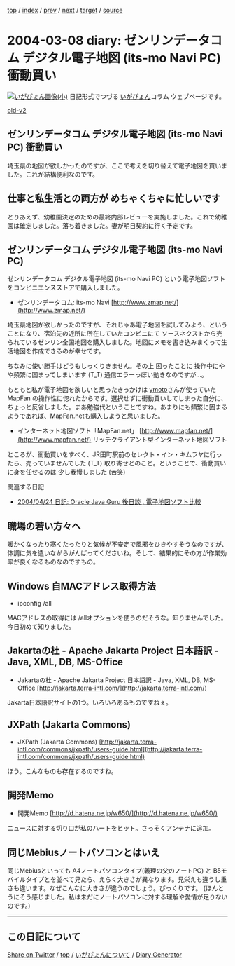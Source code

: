 [top](../index.html) 
 / [index](index.html) 
 / [prev](ig040306.html) 
 / [next](ig040309.html) 
 / [target](https://igapyon.github.io/diary/2004/ig040308.html) 
 / [source](https://github.com/igapyon/diary/blob/gh-pages/2004/ig040308.src.md) 

2004-03-08 diary: ゼンリンデータコム デジタル電子地図 (its-mo Navi PC) 衝動買い
=====================================================================================================
[![いがぴょん画像(小)](https://igapyon.github.io/diary/images/iga200306s.jpg "いがぴょん")](https://igapyon.github.io/diary/memo/memoigapyon.html) 日記形式でつづる [いがぴょん](https://igapyon.github.io/diary/memo/memoigapyon.html)コラム ウェブページです。

[old-v2](ig040308-orig.html)

## ゼンリンデータコム デジタル電子地図 (its-mo Navi PC) 衝動買い

埼玉県の地図が欲しかったのですが、ここで考えを切り替えて電子地図を買いました。これが結構便利なのです。


## 仕事と私生活との両方が めちゃくちゃに忙しいです

とりあえず、幼稚園決定のための最終内部レビューを実施しました。これで幼稚園は確定しました。落ち着きました。妻が明日契約に行く予定です。

## ゼンリンデータコム デジタル電子地図 (its-mo Navi PC)

ゼンリンデータコム デジタル電子地図 (its-mo Navi PC) という電子地図ソフトをコンビニエンスストアで購入しました。

* ゼンリンデータコム: its-mo Navi
  [http://www.zmap.net/](http://www.zmap.net/)

埼玉県地図が欲しかったのですが、それじゃあ電子地図を試してみよう、ということになり、宿泊先の近所に所在していたコンビニにて ソースネクストから売られているゼンリン全国地図を購入しました。地図にメモを書き込みまくって生活地図を作成できるのが幸せです。

ちなみに使い勝手はどうもしっくりきません。その上 困ったことに 操作中にやや頻繁に固まってしまいます (T_T) 通信エラーっぽい動きなのですが…。

もともと私が電子地図を欲しいと思ったきっかけは [ymoto](http://d.hatena.ne.jp/ymoto/)さんが使っていた MapFan の操作性に惚れたからです。選択せずに衝動買いしてしまった自分に、ちょっと反省しました。まあ勉強代ということですね。あまりにも頻繁に固まるようであれば、MapFan.netも購入しようと思いました。

* インターネット地図ソフト「MapFan.net」
  [http://www.mapfan.net/](http://www.mapfan.net/)
  リッチクライアント型インターネット地図ソフト

ところが、衝動買いをすべく、JR田町駅前のセレクト・イン・キムラヤに行ったら、売っていませんでした
(T_T) 取り寄せとのこと。ということで、衝動買いに身を任せるのは 少し我慢しました (苦笑)

関連する日記

* [2004/04/24 日記: Oracle Java Guru 後日談 , 電子地図ソフト比較](ig040424.html)

## 職場の若い方々へ

暖かくなったり寒くたったりと気候が不安定で風邪をひきやすそうなのですが、体調に気を遣いながらがんばってくださいね。そして、結果的にその方が作業効率が良くなるものなのですもの。

## Windows 自MACアドレス取得方法

* ipconfig /all

MACアドレスの取得には /allオプションを使うのだそうな。知りませんでした。今日初めて知りました。

## Jakartaの杜 - Apache Jakarta Project 日本語訳 - Java, XML, DB, MS-Office

* Jakartaの杜 - Apache Jakarta Project 日本語訳 - Java, XML, DB, MS-Office
  [http://jakarta.terra-intl.com/](http://jakarta.terra-intl.com/)

Jakarta日本語訳サイトの1つ。いろいろあるものですねぇ。

## JXPath (Jakarta Commons)

* JXPath (Jakarta Commons)
  [http://jakarta.terra-intl.com/commons/jxpath/users-guide.html](http://jakarta.terra-intl.com/commons/jxpath/users-guide.html)

ほう。こんなものも存在するのですね。

## 開発Memo

* 開発Memo
  [http://d.hatena.ne.jp/w650/](http://d.hatena.ne.jp/w650/)

ニュースに対する切り口が私のハートをヒット。さっそくアンテナに追加。

## 同じMebiusノートパソコンとはいえ

同じMebiusといっても A4ノートパソコンタイプ(義理の父のノートPC) と B5モバイルタイプとを並べて見たら、えらく大きさが異なります。見栄えも違うし重さも違います。なぜこんなに大きさが違うのでしょう。びっくりです。
(ほんとうにそう感じました。私は未だにノートパソコンに対する理解や愛情が足りないのです。)


----------------------------------------------------------------------------------------------------

## この日記について

[Share on Twitter](https://twitter.com/intent/tweet?hashtags=igapyon%2Cdiary%2C%E3%81%84%E3%81%8C%E3%81%B4%E3%82%87%E3%82%93&text=%E3%82%BC%E3%83%B3%E3%83%AA%E3%83%B3%E3%83%87%E3%83%BC%E3%82%BF%E3%82%B3%E3%83%A0+%E3%83%87%E3%82%B8%E3%82%BF%E3%83%AB%E9%9B%BB%E5%AD%90%E5%9C%B0%E5%9B%B3+%28its-mo+Navi+PC%29+%E8%A1%9D%E5%8B%95%E8%B2%B7%E3%81%84&url=https%3A%2F%2Figapyon.github.io%2Fdiary%2F2004%2Fig040308.html) / [top](../index.html) / [いがぴょんについて](https://igapyon.github.io/diary/memo/memoigapyon.html) / [Diary Generator](https://github.com/igapyon/igapyonv3)
